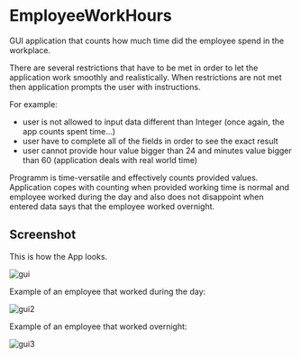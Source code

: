 # EmployeeWorkHours
GUI application that counts how much time did the employee spend in the workplace. 

There are several restrictions that have to be met in order to let the application work smoothly and realistically. 
When restrictions are not met then application prompts the user with instructions.

For example: 
  - user is not allowed to input data different than Integer (once again, the app counts spent time...)
  - user have to complete all of the fields in order to see the exact result
  - user cannot provide hour value bigger than 24 and minutes value bigger than 60  (application deals with real world time)
  
Programm is time-versatile and effectively counts provided values. Application copes with counting when provided working time is normal
and employee worked during the day and also does not disappoint when entered data says that the employee worked overnight. 

## Screenshot

This is how the App looks.

![gui](https://user-images.githubusercontent.com/50672367/73278039-47721400-41eb-11ea-97ae-cbe28fbf5aab.jpg)



Example of an employee that worked during the day: 

![gui2](https://user-images.githubusercontent.com/50672367/73278527-03334380-41ec-11ea-9901-e8e2e98ce195.jpg)



Example of an employee that worked overnight: 

![gui3](https://user-images.githubusercontent.com/50672367/73278560-0cbcab80-41ec-11ea-8b21-83185878c717.jpg)
